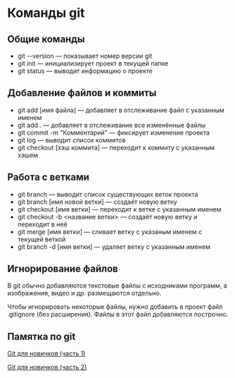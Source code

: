 # Команды git

## Общие команды

* git --version — показывает номер версии git
* git init — инициализирует проект в текущей папке
* git status — выводит информацию о проекте

## Добавление файлов и коммиты

* git add [имя файла] — добавляет в отслеживание файл с указанным именем
* git add . — добавляет в отслеживание все изменённые файлы
* git commit -m "Комментарий" — фиксирует изменение проекта
* git log — выводит список коммитов
* git checkout [хэш коммита] — переходит к коммиту с указанным хэшем

## Работа с ветками

* git branch — выводит список существующих веток проекта
* git branch [имя новой ветки] — создаёт новую ветку
* git checkout [имя ветки] — переходит к ветке с указанным именем
* git checkout -b <название ветки> — создаёт новую ветку и переходит в неё
* git merge [имя ветки] — сливает ветку с указаным именем с текущей веткой
* git branch -d [имя ветки] — удаляет ветку с указанным именем

## Игнорирование файлов

В git обычно добавляются текстовые файлы с исходниками программ, а изображения, видео и др. размещаются отдельно.

Чтобы игнорировать некоторые файлы, нужно добавить в проект файл .gitignore (без расширения). Файлы в этот файл добавляются построчно.

## Памятка по git

[Git для новичков (часть 1)](https://habr.com/ru/post/541258/)

[Git для новичков (часть 2)](https://habr.com/ru/post/542616/)
